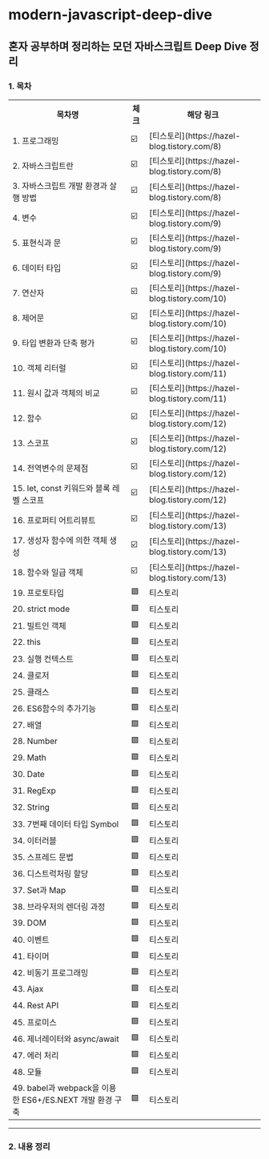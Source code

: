 # modern-javascript-deep-dive
## 혼자 공부하며 정리하는 모던 자바스크립트 Deep Dive 정리

<h3>
  1. 목차
</h3>
<table>
  <tr>
    <th>목차명</th>
    <th>체크</th>
    <th>해당 링크</th>
  </tr>
  <tr>
    <td>1. 프로그래밍</td>
    <td>☑️</td>
    <td>[티스토리](https://hazel-blog.tistory.com/8)</td>
  </tr>
  <tr>
    <td>2. 자바스크립트란</td>
    <td>☑️</td>
    <td>[티스토리](https://hazel-blog.tistory.com/8)</td>
  </tr>
    <tr>
    <td>3. 자바스크립트 개발 환경과 살행 방법</td>
    <td>☑️</td>
    <td>[티스토리](https://hazel-blog.tistory.com/8)</td>
  </tr>
    <tr>
    <td>4. 변수</td>
    <td>☑️</td>
    <td>[티스토리](https://hazel-blog.tistory.com/9)</td>
  </tr>
    <tr>
    <td>5. 표현식과 문</td>
    <td>☑️</td>
    <td>[티스토리](https://hazel-blog.tistory.com/9)</td>
  </tr>
    <tr>
    <td>6. 데이터 타입</td>
    <td>☑️</td>
    <td>[티스토리](https://hazel-blog.tistory.com/9)</td>
  </tr>
    <tr>
    <td>7. 연산자</td>
    <td>☑️</td>
    <td>[티스토리](https://hazel-blog.tistory.com/10)</td>
  </tr>
    <tr>
    <td>8. 제어문</td>
    <td>☑️</td>
    <td>[티스토리](https://hazel-blog.tistory.com/10)</td>
  </tr>
    <tr>
    <td>9. 타입 변환과 단축 평가</td>
    <td>☑️</td>
    <td>[티스토리](https://hazel-blog.tistory.com/10)</td>
  </tr>
    <tr>
    <td>10. 객체 리터럴</td>
    <td>☑️</td>
    <td>[티스토리](https://hazel-blog.tistory.com/11)</td>
  </tr>
    <tr>
    <td>11. 원시 값과 객체의 비교</td>
    <td>☑️</td>
    <td>[티스토리](https://hazel-blog.tistory.com/11)</td>
  </tr>
    <tr>
    <td>12. 함수</td>
    <td>☑️</td>
    <td>[티스토리](https://hazel-blog.tistory.com/12)</td>
  </tr>
    <tr>
    <td>13. 스코프</td>
    <td>☑️</td>
    <td>[티스토리](https://hazel-blog.tistory.com/12)</td>
  </tr>
    <tr>
    <td>14. 전역변수의 문제점</td>
    <td>☑️</td>
    <td>[티스토리](https://hazel-blog.tistory.com/12)</td>
  </tr>
    <tr>
    <td>15. let, const 키워드와 블록 레벨 스코프</td>
    <td>☑️</td>
    <td>[티스토리](https://hazel-blog.tistory.com/12)</td>
  </tr>
    <tr>
    <td>16. 프로퍼티 어트리뷰트</td>
    <td>☑️</td>
    <td>[티스토리](https://hazel-blog.tistory.com/13)</td>
  </tr>
    <tr>
    <td>17. 생성자 함수에 의한 객체 생성</td>
    <td>☑️</td>
    <td>[티스토리](https://hazel-blog.tistory.com/13)</td>
  </tr>
    <tr>
    <td>18. 함수와 일급 객체</td>
    <td>☑️</td>
    <td>[티스토리](https://hazel-blog.tistory.com/13)</td>
  </tr>
    <tr>
    <td>19. 프로토타입</td>
    <td>🟪</td>
    <td>티스토리</td>
  </tr>
    <tr>
    <td>20. strict mode</td>
    <td>🟪</td>
    <td>티스토리</td>
  </tr>
    <tr>
    <td>21. 빌트인 객체</td>
    <td>🟪</td>
    <td>티스토리</td>
  </tr>
    <tr>
    <td>22. this</td>
    <td>🟪</td>
    <td>티스토리</td>
  </tr>
    <tr>
    <td>23. 실행 컨텍스트</td>
    <td>🟪</td>
    <td>티스토리</td>
  </tr>
    <tr>
    <td>24. 클로저</td>
    <td>🟪</td>
    <td>티스토리</td>
  </tr>
    <tr>
    <td>25. 클래스</td>
    <td>🟪</td>
    <td>티스토리</td>
  </tr>
    <tr>
    <td>26. ES6함수의 추가기능</td>
    <td>🟪</td>
    <td>티스토리</td>
  </tr>
    <tr>
    <td>27. 배열</td>
    <td>🟪</td>
    <td>티스토리</td>
  </tr>
    <tr>
    <td>28. Number</td>
    <td>🟪</td>
    <td>티스토리</td>
  </tr>
    <tr>
    <td>29. Math</td>
    <td>🟪</td>
    <td>티스토리</td>
  </tr>
    <tr>
    <td>30. Date</td>
    <td>🟪</td>
    <td>티스토리</td>
  </tr>
    <tr>
    <td>31. RegExp</td>
    <td>🟪</td>
    <td>티스토리</td>
  </tr>
    <tr>
    <td>32. String</td>
    <td>🟪</td>
    <td>티스토리</td>
  </tr>
    <tr>
    <td>33. 7번째 데이터 타입 Symbol</td>
    <td>🟪</td>
    <td>티스토리</td>
  </tr>
    <tr>
    <td>34. 이터러블</td>
    <td>🟪</td>
    <td>티스토리</td>
  </tr>
    <tr>
    <td>35. 스프레드 문법</td>
    <td>🟪</td>
    <td>티스토리</td>
  </tr>
    <tr>
    <td>36. 디스트럭처링 할당</td>
    <td>🟪</td>
    <td>티스토리</td>
  </tr>
    <tr>
    <td>37. Set과 Map</td>
    <td>🟪</td>
    <td>티스토리</td>
  </tr>
    <tr>
    <td>38. 브라우저의 렌더링 과정</td>
    <td>🟪</td>
    <td>티스토리</td>
  </tr>
    <tr>
    <td>39. DOM</td>
    <td>🟪</td>
    <td>티스토리</td>
  </tr>
    <tr>
    <td>40. 이벤트</td>
    <td>🟪</td>
    <td>티스토리</td>
  </tr>
    <tr>
    <td>41. 타이머</td>
    <td>🟪</td>
    <td>티스토리</td>
  </tr>
    <tr>
    <td>42. 비동기 프로그래밍</td>
    <td>🟪</td>
    <td>티스토리</td>
  </tr>
    <tr>
    <td>43. Ajax</td>
    <td>🟪</td>
    <td>티스토리</td>
  </tr>
    <tr>
    <td>44. Rest API</td>
    <td>🟪</td>
    <td>티스토리</td>
  </tr>
    <tr>
    <td>45. 프로미스</td>
    <td>🟪</td>
    <td>티스토리</td>
  </tr>
      <tr>
    <td>46. 제너레이터와 async/await</td>
    <td>🟪</td>
    <td>티스토리</td>
  </tr>
    <tr>
    <td>47. 에러 처리</td>
    <td>🟪</td>
    <td>티스토리</td>
  </tr>
    <tr>
    <td>48. 모듈</td>
    <td>🟪</td>
    <td>티스토리</td>
  </tr>
      <tr>
    <td>49. babel과 webpack을 이용한 ES6+/ES.NEXT 개발 환경 구축</td>
    <td>🟪</td>
    <td>티스토리</td>
  </tr>
</table>

<hr>
<h3>
  2. 내용 정리
</h3>


